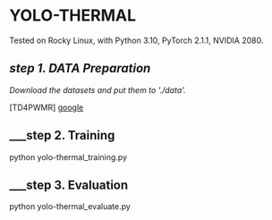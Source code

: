 # YOLO-THERMAL

Tested on Rocky Linux, with Python 3.10, PyTorch 2.1.1, NVIDIA 2080.

## ___step 1.  DATA Preparation___   

*Download the datasets and put them to './data'.*

[TD4PWMR]
[google](https://drive.google.com/file/d/1XxrY23r7UbniAX2mKgi7NvCLt9buQDGd/view?usp=drive_link)

## ___step 2. Training

python yolo-thermal_training.py

## ___step 3. Evaluation

python yolo-thermal_evaluate.py
